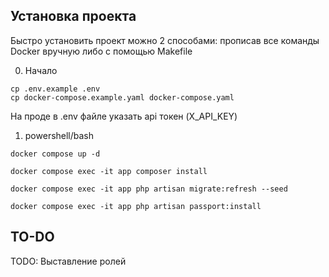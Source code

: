 ## Установка проекта
Быстро установить проект можно 2 способами: прописав все команды Docker вручную либо с помощью Makefile

0. Начало
```
cp .env.example .env
cp docker-compose.example.yaml docker-compose.yaml
```

На проде в .env файле указать api токен (X_API_KEY)

1. powershell/bash
```
docker compose up -d

docker compose exec -it app composer install

docker compose exec -it app php artisan migrate:refresh --seed

docker compose exec -it app php artisan passport:install
```

## TO-DO

TODO: Выставление ролей
